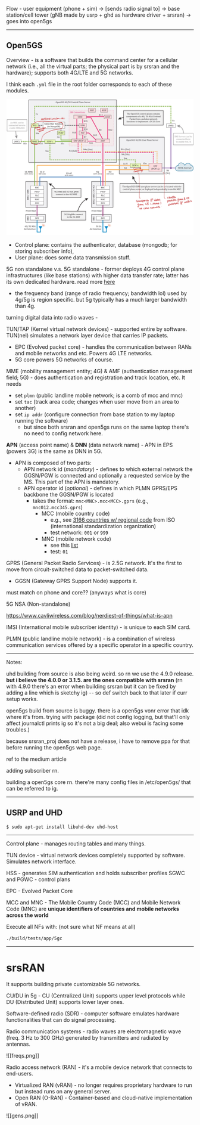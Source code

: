 Flow - user equipment (phone + sim) → \[sends radio signal to] → base station/cell tower (gNB made by usrp + ghd as hardware driver + srsran) → goes into open5gs 

---
## Open5GS

Overview - is a software that builds the command center for a cellular network (i.e., all the virtual parts; the physical part is by srsran and the hardware); supports both 4G/LTE and 5G networks.

I think each `.yml` file in the root folder corresponds to each of these modules. 

![image](./images/open5gs.jpg)

- Control plane: contains the authenticator, database (mongodb; for storing subscriber info), 
- User plane: does some data transmission stuff. 

5G non standalone v.s. 5G standalone - former deploys 4G control plane infrastructures (like base stations) with higher data transfer rate; latter has its own dedicated hardware. read more [here](https://www.netscout.com/what-is/5g-sa-vs-nsa)
- the frequency band (range of radio frequency; bandwidth lol) used by 4g/5g is region specific. but 5g typically has a much larger bandwidth than 4g. 

turning digital data into radio waves - 

TUN/TAP (Kernel virtual network devices) - supported entire by software. TUN(nel) simulates a network layer device that carries IP packets.

- EPC (Evolved packet core) - handles the communication between RANs and mobile networks and etc. Powers 4G LTE networks.
- 5G core powers 5G networks of course.

MME (mobility management entity; 4G) & AMF (authentication management field; 5G) - does authentication and registration and track location, etc. It needs
- set `plmn` (public landline mobile network; is a comb of mcc and mnc) 
- set `tac` (track area code; changes when user move from an area to another)
- set `ip addr` (configure connection from base station to my laptop running the software)
	- but since both srsran and open5gs runs on the same laptop there's no need to config network here.

**APN** (access point name) & **DNN** (data network name) - APN in EPS (powers 3G) is the same as DNN in 5G. 
- APN is composed of two parts:
	- APN network id (*mandatory*) - defines to which external network the GGSN/PGW is connected and optionally a requested service by the MS. This part of the APN is mandatory.
	- APN operator id (*optional*) - defines in which PLMN GPRS/EPS backbone the GGSN/PGW is located
		- takes the format: `mnc<MNC>.mcc<MCC>.gprs` (e.g., `mnc012.mcc345.gprs`)
			- MCC (mobile country code)
				- e.g., see [3166 countries w/ regional code](https://github.com/lukes/ISO-3166-Countries-with-Regional-Codes/blob/master/all/all.csv) from ISO (international standardization organization)
				- test network: `001` or `999`
			- MNC (mobile network code) 
				- see this [list](https://www.mcc-mnc.com/)
				- test: `01` 

GPRS (General Packet Radio Services) - is 2.5G network. It's the first to move from circuit-switched data to packet-switched data. 
- GGSN (Gateway GPRS Support Node) supports it.

must match on phone and core?? (anyways what is core)

5G NSA (Non-standalone) 

https://www.cavliwireless.com/blog/nerdiest-of-things/what-is-apn

IMSI (International mobile subscriber identity) - is unique to each SIM card.

PLMN (public landline mobile network) - is a combination of wireless communication services offered by a specific operator in a specific country.

---

Notes: 

uhd building from source is also being weird. so rn we use the 4.9.0 release. **but i believe the 4.0.0 or 3.1.5. are the ones compatible with srsran** (rn with 4.9.0 there's an error when building srsran but it can be fixed by adding a line which is sketchy ig) -- so def switch back to that later if curr setup works. 

open5gs build from source is buggy. there is a open5gs vonr error that idk where it's from. trying with package (did not config logging, but that'll only affect journalctl prints ig so it's not a big deal; also webui is facing some troubles.)

because srsran_proj does not have a release, i have to remove ppa for that before running the open5gs web page. 

ref to the medium article 

adding subscriber rn. 

building a open5gs core rn. there're many config files in /etc/open5gs/ that can be referred to ig. 

---

## USRP and UHD

```
$ sudo apt-get install libuhd-dev uhd-host
```

---


Control plane - manages routing tables and many things.

TUN device - virtual network devices completely supported by software. Simulates network interface. 

HSS - generates SIM authentication and holds subscriber profiles
SGWC and PGWC - control plans

EPC - Evolved Packet Core

MCC and MNC - The Mobile Country Code (MCC) and Mobile Network Code (MNC) are **unique identifiers of countries and mobile networks across the world**

Execute all NFs with: (not sure what NF means at all)
```
./build/tests/app/5gc
```

---
# srsRAN

It supports building private customizable 5G networks. 

CU/DU in 5g - CU (Centralized Unit) supports upper level protocols while DU (Distributed Unit) supports lower layer ones.

Software-defined radio (SDR) - computer software emulates hardware functionalities that can do signal processing. 

Radio communication systems - radio waves are electromagnetic wave (freq. 3 Hz to 300 GHz) generated by transmitters and radiated by antennas.

![[freqs.png]]

Radio access network (RAN) - it's a mobile device network that connects to end-users. 
- Virtualized RAN (vRAN) - no longer requires proprietary hardware to run but instead runs on any general server.
- Open RAN (O-RAN) - Container-based and cloud-native implementation of vRAN.


![[gens.png]]

